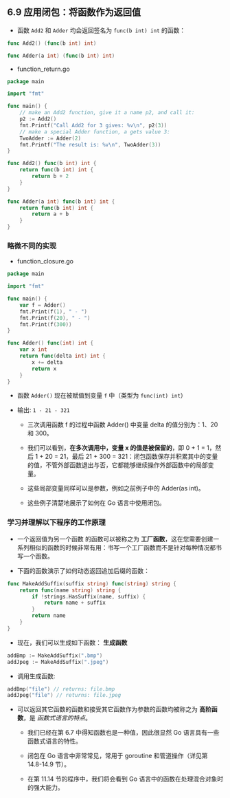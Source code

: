 ## 6.9 应用闭包：将函数作为返回值
* 函数 `Add2` 和 `Adder` 均会返回签名为 `func(b int) int` 的函数：
```go
func Add2() (func(b int) int)

func Adder(a int) (func(b int) int)
```

* function_return.go
```go
package main

import "fmt"

func main() {
    // make an Add2 function, give it a name p2, and call it:
    p2 := Add2()
    fmt.Printf("Call Add2 for 3 gives: %v\n", p2(3))
    // make a special Adder function, a gets value 3:
    TwoAdder := Adder(2)
    fmt.Printf("The result is: %v\n", TwoAdder(3))
}

func Add2() func(b int) int {
    return func(b int) int {
        return b + 2
    }
}

func Adder(a int) func(b int) int {
    return func(b int) int {
        return a + b
    }
}
```


### 略微不同的实现
* function_closure.go
```go
package main

import "fmt"

func main() {
    var f = Adder()
    fmt.Print(f(1), " - ")
    fmt.Print(f(20), " - ")
    fmt.Print(f(300))
}

func Adder() func(int) int {
    var x int
    return func(delta int) int {
        x += delta
        return x
    }
}
```

* 函数 `Adder()` 现在被赋值到变量 `f` 中（类型为 `func(int) int`）

* 输出: `1 - 21 - 321`

    * 三次调用函数 f 的过程中函数 Adder() 中变量 delta 的值分别为：1、20 和 300。

    * 我们可以看到，**在多次调用中，变量 x 的值是被保留的**，即 0 + 1 = 1，然后 1 + 20 = 21，最后 21 + 300 = 321：闭包函数保存并积累其中的变量的值，不管外部函数退出与否，它都能够继续操作外部函数中的局部变量。

    * 这些局部变量同样可以是参数，例如之前例子中的 Adder(as int)。

    * 这些例子清楚地展示了如何在 Go 语言中使用闭包。


### 学习并理解以下程序的工作原理
* 一个返回值为另一个函数 的函数可以被称之为 **工厂函数**，这在您需要创建一系列相似的函数的时候非常有用：书写一个工厂函数而不是针对每种情况都书写一个函数。

* 下面的函数演示了如何动态返回追加后缀的函数：
```go
func MakeAddSuffix(suffix string) func(string) string {
    return func(name string) string {
        if !strings.HasSuffix(name, suffix) {
            return name + suffix
        }
        return name
    }
}
```

* 现在，我们可以生成如下函数： **生成函数**
```go
addBmp := MakeAddSuffix(".bmp")
addJpeg := MakeAddSuffix(".jpeg")
```

* 调用生成函数:
```go
addBmp("file") // returns: file.bmp
addJpeg("file") // returns: file.jpeg
```

* 可以返回其它函数的函数和接受其它函数作为参数的函数均被称之为 **高阶函数**，是 *函数式语言的特点*。
    * 我们已经在第 6.7 中得知函数也是一种值，因此很显然 Go 语言具有一些函数式语言的特性。
    
    * 闭包在 Go 语言中非常常见，常用于 goroutine 和管道操作（详见第 14.8-14.9 节）。

    * 在第 11.14 节的程序中，我们将会看到 Go 语言中的函数在处理混合对象时的强大能力。